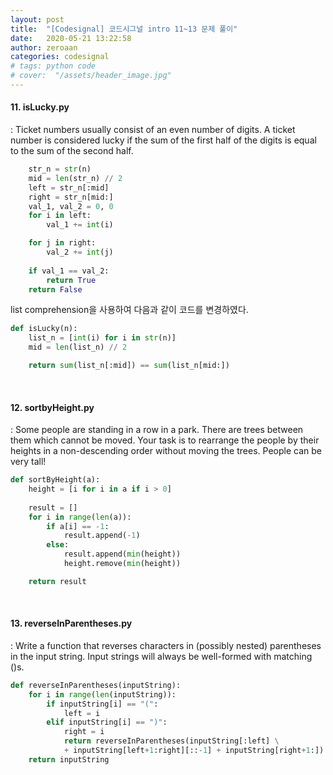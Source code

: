 ```yaml
---
layout: post
title:  "[Codesignal] 코드시그널 intro 11~13 문제 풀이"
date:   2020-05-21 13:22:58
author: zeroaan
categories: codesignal
# tags: python code
# cover:  "/assets/header_image.jpg"
---
```


#### 11. isLucky.py
: Ticket numbers usually consist of an even number of digits. A ticket number is considered lucky if the sum of the first half of the digits is equal to the sum of the second half.

```python
    str_n = str(n)
    mid = len(str_n) // 2
    left = str_n[:mid]
    right = str_n[mid:]
    val_1, val_2 = 0, 0
    for i in left:
        val_1 += int(i)

    for j in right:    
        val_2 += int(j)
    
    if val_1 == val_2:
        return True
    return False
```

list comprehension을 사용하여 다음과 같이 코드를 변경하였다.

```python
def isLucky(n):
    list_n = [int(i) for i in str(n)]
    mid = len(list_n) // 2

    return sum(list_n[:mid]) == sum(list_n[mid:])
```

<br>

#### 12. sortbyHeight.py
: Some people are standing in a row in a park. There are trees between them which cannot be moved. Your task is to rearrange the people by their heights in a non-descending order without moving the trees. People can be very tall!

```python
def sortByHeight(a):
    height = [i for i in a if i > 0]
    
    result = []
    for i in range(len(a)):
        if a[i] == -1:
            result.append(-1)
        else:
            result.append(min(height))
            height.remove(min(height))

    return result
```

<br>

#### 13. reverseInParentheses.py
: Write a function that reverses characters in (possibly nested) parentheses in the input string. Input strings will always be well-formed with matching ()s.

```python
def reverseInParentheses(inputString):
    for i in range(len(inputString)):
        if inputString[i] == "(":
            left = i
        elif inputString[i] == ")":
            right = i
            return reverseInParentheses(inputString[:left] \
            + inputString[left+1:right][::-1] + inputString[right+1:])
    return inputString
```